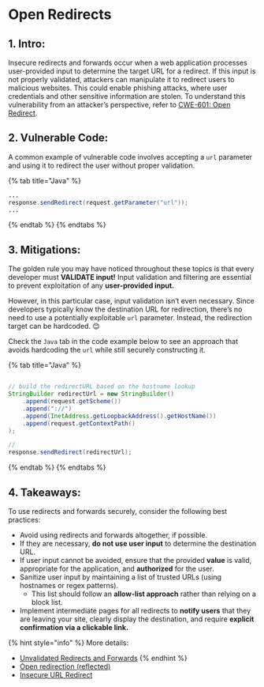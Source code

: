 # Open Redirects

## 1. Intro:

Insecure redirects and forwards occur when a web application processes user-provided input to determine the target URL for a redirect. If this input is not properly validated, attackers can manipulate it to redirect users to malicious websites. This could enable phishing attacks, where user credentials and other sensitive information are stolen. To understand this vulnerability from an attacker’s perspective, refer to [CWE-601: Open Redirect](https://cwe.mitre.org/data/definitions/601.html).

## 2. Vulnerable Code:

A common example of vulnerable code involves accepting a `url` parameter and using it to redirect the user without proper validation.

{% tab title="Java" %}
```java
...
response.sendRedirect(request.getParameter("url"));
...
```
{% endtab %}
{% endtabs %}

## 3. Mitigations:

The golden rule you may have noticed throughout these topics is that every developer must **VALIDATE input!** Input validation and filtering are essential to prevent exploitation of any **user-provided input.**  

However, in this particular case, input validation isn’t even necessary. Since developers typically know the destination URL for redirection, there’s no need to use a potentially exploitable `url` parameter. Instead, the redirection target can be hardcoded. 😊  

Check the `Java` tab in the code example below to see an approach that avoids hardcoding the `url` while still securely constructing it.

{% tab title="Java" %}
```java

// build the redirectURL based on the hostname lookup
StringBuilder redirectUrl = new StringBuilder()
    .append(request.getScheme())
    .append("://")
    .append(InetAddress.getLoopbackAddress().getHostName())
    .append(request.getContextPath()
);

//
response.sendRedirect(redirectUrl);
```
{% endtab %}
{% endtabs %}

## 4. Takeaways:

To use redirects and forwards securely, consider the following best practices:

- Avoid using redirects and forwards altogether, if possible.  
- If they are necessary, **do not use user input** to determine the destination URL.  
- If user input cannot be avoided, ensure that the provided **value** is valid, appropriate for the application, and **authorized** for the user.  
- Sanitize user input by maintaining a list of trusted URLs (using hostnames or regex patterns).  
  - This list should follow an **allow-list approach** rather than relying on a block list.  
- Implement intermediate pages for all redirects to **notify users** that they are leaving your site, clearly display the destination, and require **explicit confirmation via a clickable link.**  

{% hint style="info" %}
More details:

* [Unvalidated Redirects and Forwards](https://cheatsheetseries.owasp.org/cheatsheets/Unvalidated_Redirects_and_Forwards_Cheat_Sheet.html)
{% endhint %}
* [Open redirection \(reflected\)](https://portswigger.net/kb/issues/00500100_open-redirection-reflected)
* [Insecure URL Redirect](https://application.security/free-application-security-training/owasp-top-10-insecure-url-redirect)

